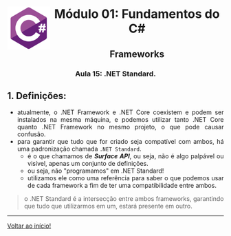 <div align="center">
<a href="https://github.com/monicaquintal" target="_blank"><img align="left" height="100" src="../assets/logo.png" /></a>
<h1>Módulo 01: Fundamentos do C#</h1>
<h2>Frameworks</h2>
<h3>Aula 15: .NET Standard.</h3>
</div>

<div align="justify">

## 1. Definições:

- atualmente, o .NET Framework e .NET Core coexistem e podem ser instalados na mesma máquina, e podemos utilizar tanto .NET Core quanto .NET Framework no mesmo projeto, o que pode causar confusão.
- para garantir que tudo que for criado seja compatível com ambos, há uma padronização chamada `.NET Standard`.
  - é o que chamamos de ***Surface API***, ou seja, não é algo palpável ou visível, apenas um conjunto de definições.
  - ou seja, não "programamos" em .NET Standard! 
  - utilizamos ele como uma referência para saber o que podemos usar de cada framework a fim de ter uma compatibilidade entre ambos.

> o .NET Standard é a intersecção entre ambos frameworks, garantindo que tudo que utilizarmos em um, estará presente em outro.

---

[Voltar ao início!](https://github.com/monicaquintal/estudandoC-)
